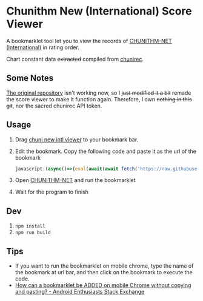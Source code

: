 # Chunithm New (International) Score Viewer

A bookmarklet tool let you to view the records of [CHUNITHM-NET (International)](https://chunithm-net-eng.com/) in rating order.

Chart constant data ~~extracted~~ compiled from [chunirec](https://developer.chunirec.net/docs/v2.0/).

## Some Notes

[The original repository](https://github.com/kyroslee/chuni_intl_viewer) isn't working now, so I ~~just modified it a bit~~ remade the score viewer to make it function again. Therefore, I own ~~nothing in this git~~, nor the sacred chunirec API token.

## Usage

1. Drag [chuni new intl viewer](https://github.com/Dogeon188/chuni_new_intl_viewer) to your bookmark bar.
2. Edit the bookmark. Copy the following code and paste it as the url of the bookmark

    ```js
    javascript:(async()=>{eval(await(await fetch('https://raw.githubusercontent.com/Dogeon188/chuni_new_intl_viewer/main/main.min.js')).text())})();
    ```

3. Open [CHUNITHM-NET](https://chunithm-net-eng.com/) and run the bookmarklet
4. Wait for the program to finish

## Dev

1. `npm install`
2. `npm run build`

## Tips

- If you want to run the bookmarklet on mobile chrome, type the name of the bookmark at url bar, and then click on the bookmark to execute the code.
- [How can a bookmarklet be ADDED on mobile Chrome without copying and pasting? - Android Enthusiasts Stack Exchange](https://android.stackexchange.com/questions/159308/how-can-a-bookmarklet-be-added-on-mobile-chrome-without-copying-and-pasting)

